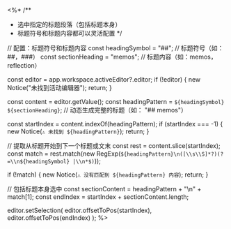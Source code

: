 <%*
/**
 * 选中指定的标题段落（包括标题本身）
 * 标题符号和标题内容都可以灵活配置
 */

// 配置：标题符号和标题内容
const headingSymbol = "##"; // 标题符号（如：##，###）
const sectionHeading = "memos"; // 标题内容（如：memos，reflection）

const editor = app.workspace.activeEditor?.editor;
if (!editor) {
  new Notice("未找到活动编辑器");
  return;
}

const content = editor.getValue();
const headingPattern = `${headingSymbol} ${sectionHeading}`; // 动态生成完整的标题（如： "## memos"）

const startIndex = content.indexOf(headingPattern);
if (startIndex === -1) {
  new Notice(`⚠️ 未找到 ${headingPattern}`);
  return;
}

// 提取从标题开始到下一个标题或文末
const rest = content.slice(startIndex);
const match = rest.match(new RegExp(`${headingPattern}\n([\\s\\S]*?)(?=\\n${headingSymbol} |\\n*$)`));

if (!match) {
  new Notice(`⚠️ 没有匹配到 ${headingPattern} 内容`);
  return;
}

// 包括标题本身选中
const sectionContent = headingPattern + "\n" + match[1];
const endIndex = startIndex + sectionContent.length;

editor.setSelection(
  editor.offsetToPos(startIndex),
  editor.offsetToPos(endIndex)
);
%>